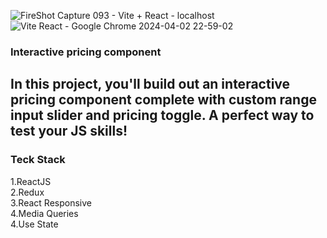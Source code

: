 ![FireShot Capture 093 - Vite + React - localhost](https://github.com/ViNu-23/InteractivePricingComponent/assets/59360964/2ac6561b-d988-4e5b-8465-1b04135fcadc)
![Vite React - Google Chrome 2024-04-02 22-59-02](https://github.com/ViNu-23/InteractivePricingComponent/assets/59360964/6deb1ed3-c78a-408f-b5ea-9568d00dc211)


### Interactive pricing component
## In this project, you'll build out an interactive pricing component complete with custom range input slider and pricing toggle. A perfect way to test your JS skills!

### Teck Stack
1.ReactJS<br>
2.Redux<br>
3.React Responsive<br>
4.Media Queries<br>
4.Use State

